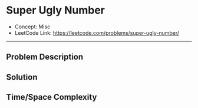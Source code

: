 # Super Ugly Number

- Concept: Misc
- LeetCode Link: https://leetcode.com/problems/super-ugly-number/

---

## Problem Description

## Solution

## Time/Space Complexity

